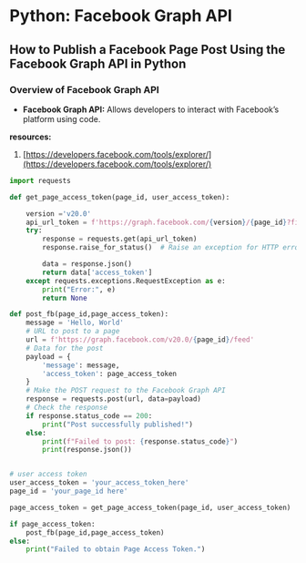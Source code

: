 # Python: Facebook Graph API

## How to Publish a Facebook Page Post Using the Facebook Graph API in Python

### Overview of Facebook Graph API
- **Facebook Graph API:** Allows developers to interact with Facebook’s platform using code.

**resources:**

1. [https://developers.facebook.com/tools/explorer/](https://developers.facebook.com/tools/explorer/)

```python
import requests

def get_page_access_token(page_id, user_access_token):

    version ='v20.0'
    api_url_token = f'https://graph.facebook.com/{version}/{page_id}?fields=access_token&access_token={user_access_token}'
    try:
        response = requests.get(api_url_token)
        response.raise_for_status()  # Raise an exception for HTTP errors

        data = response.json()
        return data['access_token']
    except requests.exceptions.RequestException as e:
        print("Error:", e)
        return None

def post_fb(page_id,page_access_token):
    message = 'Hello, World'
    # URL to post to a page
    url = f'https://graph.facebook.com/v20.0/{page_id}/feed'
    # Data for the post
    payload = {
        'message': message,
        'access_token': page_access_token
    }
    # Make the POST request to the Facebook Graph API
    response = requests.post(url, data=payload)
    # Check the response
    if response.status_code == 200:
        print("Post successfully published!")
    else:
        print(f"Failed to post: {response.status_code}")
        print(response.json())


# user access token
user_access_token = 'your_access_token_here'
page_id = 'your_page_id here'

page_access_token = get_page_access_token(page_id, user_access_token)

if page_access_token:
    post_fb(page_id,page_access_token)
else:
    print("Failed to obtain Page Access Token.")
```